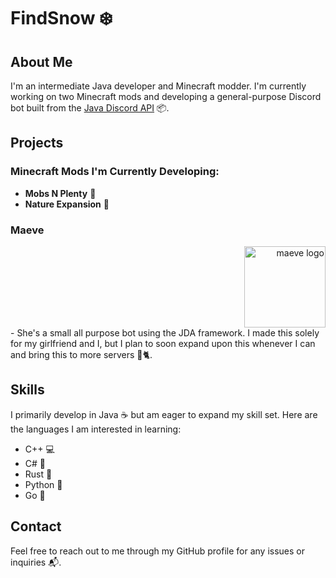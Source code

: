 # FindSnow ❄️

## About Me

I'm an intermediate Java developer and Minecraft modder. I'm currently working on two Minecraft mods and developing a general-purpose Discord bot built from the [Java Discord API](https://github.com/discord-jda/JDA) 📦.

## Projects

### Minecraft Mods I'm Currently Developing:
- **Mobs N Plenty** 🐉
- **Nature Expansion** 🌳

### Maeve
<div style="text-align: right;">
   <img src="https://github.com/user-attachments/assets/0f3f1139-dc94-411f-9a38-06a21fe40cb2" width="130" alt="maeve logo">
</div>
- She's a small all purpose bot using the JDA framework. I made this solely for my girlfriend and I, but I plan to soon expand upon this whenever I can and bring this to more servers 🤖🐈.

## Skills

I primarily develop in Java ☕️ but am eager to expand my skill set. Here are the languages I am interested in learning:
- C++ 💻
- C# 🔧
- Rust 🦀
- Python 🐍
- Go 🚀

## Contact

Feel free to reach out to me through my GitHub profile for any issues or inquiries 📬.
